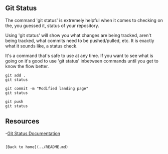 ## Git Status

The command 'git status' is extremely helpful when it comes to checking on the, you guessed it, status of your repository.

Using 'git status' will show you what changes are being tracked, aren't being tracked, what commits need to be pushed/pulled, etc. It is exactly what it sounds like, a status check.

It's a command that's safe to use at any time. If you want to see what is going on it's good to use 'git status' inbetween commands until you get to know the flow better.

```
git add .
git status

git commit -m "Modified landing page"
git status

git push
git status
```

## Resources

-[Git Status Documentation](https://git-scm.com/doc/git-status)

```

[Back to home](../README.md)




